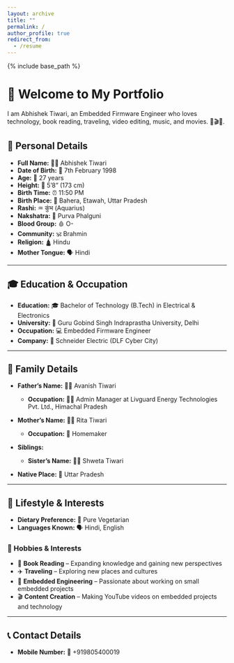 ```yaml
---
layout: archive
title: ""
permalink: /
author_profile: true
redirect_from:
  - /resume
---
```


{% include base_path %}

# 👋 Welcome to My Portfolio  

I am Abhishek Tiwari, an Embedded Firmware Engineer who loves technology, book reading, traveling, video editing, music, and movies. 🚀🎬🎵.  

## 👤 Personal Details  
- **Full Name:** 🧑‍💼 Abhishek Tiwari  
- **Date of Birth:** 📅 7th February 1998  
- **Age:** 🎂 27 years  
- **Height:** 📏 5’8” (173 cm)  
- **Birth Time:** ⏰ 11:50 PM  
- **Birth Place:** 📍 Bahera, Etawah, Uttar Pradesh  
- **Rashi:** ♒ कुंभ (Aquarius)  
- **Nakshatra:** 🌟 Purva Phalguni  
- **Blood Group:** 🩸 O-  
- **Community:** 🕉️ Brahmin  
- **Religion:** 🛕 Hindu  
- **Mother Tongue:** 🗣️ Hindi   

---

## 🎓 Education & Occupation  
- **Education:** 🎓 Bachelor of Technology (B.Tech) in Electrical & Electronics  
- **University:** 🏫 Guru Gobind Singh Indraprastha University, Delhi  
- **Occupation:** 💻 Embedded Firmware Engineer  
- **Company:** 🏢 Schneider Electric (DLF Cyber City)  

---

## 🏡 Family Details  
- **Father’s Name:** 👨‍👦 Avanish Tiwari  
  - **Occupation:** 👨‍💼 Admin Manager at Livguard Energy Technologies Pvt. Ltd., Himachal Pradesh  
- **Mother’s Name:** 👩‍👧 Rita Tiwari  
  - **Occupation:** 🏡 Homemaker  
- **Siblings:**  
  - **Sister’s Name:** 👩‍👧 Shweta Tiwari  

- **Native Place:** 🏡 Uttar Pradesh  

---

## 💼 Lifestyle & Interests  
- **Dietary Preference:** 🥦 Pure Vegetarian  
- **Languages Known:** 🗣️ Hindi, English  

### 🌟 Hobbies & Interests  
- 📖 **Book Reading** – Expanding knowledge and gaining new perspectives  
- ✈️ **Traveling** – Exploring new places and cultures  
- 🔧 **Embedded Engineering** – Passionate about working on small embedded projects  
- 🎬 **Content Creation** – Making YouTube videos on embedded projects and technology  

---

## 📞 Contact Details  
- **Mobile Number:** 📱 +919805400019  